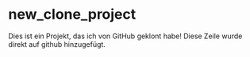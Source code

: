 # new_clone_project

Dies ist ein Projekt, das ich von GitHub geklont habe!
Diese Zeile wurde direkt auf github hinzugefügt.
